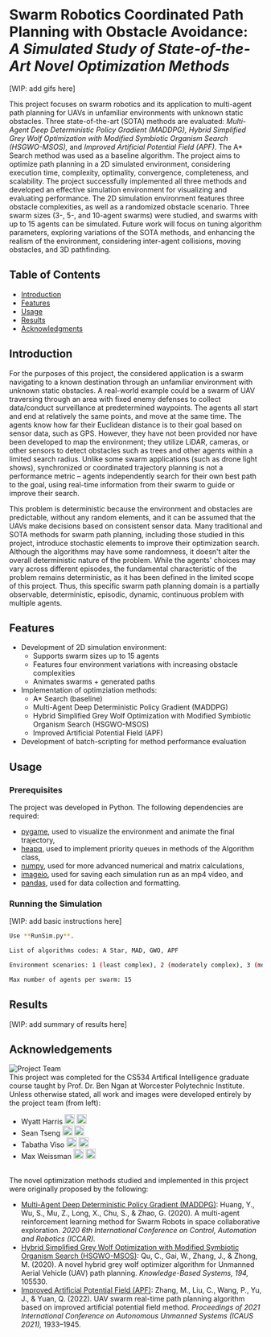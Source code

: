 # Swarm Robotics Coordinated Path Planning with Obstacle Avoidance:<br> <i>A Simulated Study of State-of-the-Art Novel Optimization Methods</i>

[WIP: add gifs here]

This project focuses on swarm robotics and its application to multi-agent path planning for UAVs in unfamiliar environments with unknown static obstacles. Three state-of-the-art (SOTA) methods are evaluated: <i>Multi-Agent Deep Deterministic Policy Gradient (MADDPG), Hybrid Simplified Grey Wolf Optimization with Modified Symbiotic Organism Search (HSGWO-MSOS),</i> and <i>Improved Artificial Potential Field (APF)</i>. The A* Search method was used as a baseline algorithm. The project aims to optimize path planning in a 2D simulated environment, considering execution time, complexity, optimality, convergence, completeness, and scalability. The project successfully implemented all three methods and developed an effective simulation environment for visualizing and evaluating performance. The 2D simulation environment features three obstacle complexities, as well as a randomized obstacle scenario. Three swarm sizes (3-, 5-, and 10-agent swarms) were studied, and swarms with up to 15 agents can be simulated. Future work will focus on tuning algorithm parameters, exploring variations of the SOTA methods, and enhancing the realism of the environment, considering inter-agent collisions, moving obstacles, and 3D pathfinding.

## Table of Contents

- [Introduction](#introduction)
- [Features](#features)
- [Usage](#usage)
- [Results](#results)
- [Acknowledgments](#acknowledgments)


## Introduction
For the purposes of this project, the considered application is a swarm navigating to a known destination through an unfamiliar environment with unknown static obstacles. A real-world example could be a swarm of UAV traversing through an area with fixed enemy defenses to collect data/conduct surveillance at predetermined waypoints. The agents all start and end at relatively the same points, and move at the same time. The agents know how far their Euclidean distance is to their goal based on sensor data, such as GPS. However, they have not been provided nor have been developed to map the environment; they utilize LiDAR, cameras, or other sensors to detect obstacles such as trees and other agents within a limited search radius. Unlike some swarm applications (such as drone light shows), synchronized or coordinated trajectory planning is not a performance metric – agents independently search for their own best path to the goal, using real-time information from their swarm to guide or improve their search. 

This problem is deterministic because the environment and obstacles are predictable, without any random elements, and it can be assumed that the UAVs make decisions based on consistent sensor data. Many traditional and SOTA methods for swarm path planning, including those studied in this project, introduce stochastic elements to improve their optimization search. Although the algorithms may have some randomness, it doesn't alter the overall deterministic nature of the problem. While the agents' choices may vary across different episodes, the fundamental characteristic of the problem remains deterministic, as it has been defined in the limited scope of this project. Thus, this specific swarm path planning domain is a partially observable, deterministic, episodic, dynamic, continuous problem with multiple agents. 

## Features

- Development of 2D simulation environment:
  - Supports swarm sizes up to 15 agents
  - Features four environment variations with increasing obstacle complexities
  - Animates swarms + generated paths
- Implementation of optimziation methods:
  - A* Search (baseline)
  - Multi-Agent Deep Deterministic Policy Gradient (MADDPG)
  - Hybrid Simplified Grey Wolf Optimization with Modified Symbiotic Organism Search (HSGWO-MSOS)
  - Improved Artificial Potential Field (APF)
- Development of batch-scripting for method performance evaluation


## Usage

### Prerequisites

The project was developed in Python. The following dependencies are required:
- [pygame](https://www.pygame.org/docs/), used to visualize the environment and animate the final trajectory,  
- [heapq](https://docs.python.org/3/library/heapq.html), used to implement priority queues in methods of the Algorithm class,
- [numpy](https://numpy.org/doc/stable/), used for more advanced numerical and matrix calculations,
- [imageio](https://imageio.readthedocs.io/en/stable/), used for saving each simulation run as an mp4 video, and
- [pandas](https://pandas.pydata.org/), used for data collection and formatting.

### Running the Simulation
[WIP: add basic instructions here]
```bash
Use **RunSim.py**.

List of algorithms codes: A Star, MAD, GWO, APF

Environment scenarios: 1 (least complex), 2 (moderately complex), 3 (most complex), 4 (randomized)

Max number of agents per swarm: 15

``` 

## Results
[WIP: add summary of results here]


## Acknowledgements
<div class="centered">
  
![Project Team](https://i.ibb.co/G53Zxpm/Screenshot-2023-07-29-at-10-19-10-PM.png)
<br>This project was completed for the CS534 Artifical Intelligence graduate course taught by Prof. Dr. Ben Ngan at Worcester Polytechnic Institute. Unless otherwise stated, all work and images were developed entirely by the project team (from left):<br>
- Wyatt Harris <a href="https://github.com/wyatt522"><img src="https://i.ibb.co/9t86L7m/github-mark.png" alt="Github Icon" width="20" height="20" /></a> <a href="mailto:wwharris@wpi.edu"><img src="https://cdn-icons-png.flaticon.com/512/3178/3178158.png" alt="Email Icon" width="20" height="20" /></a>
- Sean Tseng <a href="https://github.com/CuriousBeluga"><img src="https://i.ibb.co/9t86L7m/github-mark.png" alt="Github Icon" width="20" height="20" /></a> <a href="mailto:sltseng@wpi.edu"><img src="https://cdn-icons-png.flaticon.com/512/3178/3178158.png" alt="Email Icon" width="20" height="20" /></a>
- Tabatha Viso <a href="https://github.com/tabathaviso"><img src="https://i.ibb.co/9t86L7m/github-mark.png" alt="Github Icon" width="20" height="20" /></a> <a href="mailto:tabatha.viso@gmail.com"><img src="https://cdn-icons-png.flaticon.com/512/3178/3178158.png" alt="Email Icon" width="20" height="20" /></a>
- Max Weissman <a href="https://github.com/mweissman2"><img src="https://i.ibb.co/9t86L7m/github-mark.png" alt="Github Icon" width="20" height="20" /></a> <a href="mailto:mweissman@wpi.edu"><img src="https://cdn-icons-png.flaticon.com/512/3178/3178158.png" alt="Email Icon" width="20" height="20" /></a>
<br><br>

The novel optimization methods studied and implemented in this project were originally proposed by the following:

- [Multi-Agent Deep Deterministic Policy Gradient (MADDPG)](https://doi.org/10.1109/iccar49639.2020.9107997): Huang, Y., Wu, S., Mu, Z., Long, X., Chu, S., & Zhao, G. (2020). A multi-agent reinforcement learning method for Swarm Robots in space collaborative exploration.<i> 2020 6th International Conference on Control, Automation and Robotics (ICCAR). </i>
- [Hybrid Simplified Grey Wolf Optimization with Modified Symbiotic Organism Search (HSGWO-MSOS)](https://doi.org/10.1016/j.knosys.2020.105530): Qu, C., Gai, W., Zhang, J., & Zhong, M. (2020). A novel hybrid grey wolf optimizer algorithm for Unmanned Aerial Vehicle (UAV) path planning.<i> Knowledge-Based Systems, 194, </i>105530. 
- [Improved Artificial Potential Field (APF)](https://doi.org/10.1007/978-981-16-9492-9_191): Zhang, M., Liu, C., Wang, P., Yu, J., & Yuan, Q. (2022). UAV swarm real-time path planning algorithm based on improved artificial potential field method. <i>Proceedings of 2021 International Conference on Autonomous Unmanned Systems (ICAUS 2021),</i> 1933–1945. 
